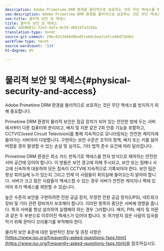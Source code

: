 ```yaml
---
description: Adobe Primetime DRM 환경을 물리적으로 보호하는 것은 무단 액세스를 방지하기 위해 중요합니다.
seo-description: Adobe Primetime DRM 환경을 물리적으로 보호하는 것은 무단 액세스를 방지하기 위해 중요합니다.
seo-title: 물리적 보안 및 액세스
title: 물리적 보안 및 액세스
uuid: a5b00012-f2e5-4afa-8c59-46910fa325da
translation-type: tm+mt
source-git-commit: 29bc8323460d9be0fce66cbea7c6fce46df20d61
workflow-type: tm+mt
source-wordcount: '324'
ht-degree: 0%

---
```



# 물리적 보안 및 액세스{#physical-security-and-access}

Adobe Primetime DRM 환경을 물리적으로 보호하는 것은 무단 액세스를 방지하기 위해 중요합니다.

Primetime DRM 환경의 물리적 보안은 잠금 장치가 되어 있는 안전한 방에 두는 서버에서부터 다른 컴퓨터와 분리되고, 배지 및 지문 같은 2회 인증 기능을 포함하고, CCTV(Closed Circuit Television)를 통해 지속적으로 모니터링되는 안전한 케이지에 들어가는 서버까지 다양합니다. 구현하는 보안 수준은 조직의 정책, 배지 또는 키를 잃어버렸을 경우 발생할 수 있는 손실 및 심각도, 기타 법적 준수 요건에 따라 달라집니다.

Primetime DRM 환경은 최소 카드 판독기로 액세스를 전자 방식으로 제어하는 안전한 서버 공간에 있어야 합니다. 이 방들은 보안 경고에 의해 주시되고, 보안 또는 침해나 사고에 신속하게 대응하여 모든 접속이 CCTV에 지속적으로 기록되어야 한다. 보안 팀은 항상 회의실에 누가 있는지 그리고 언제 이 사람들이 회의실에 들어오는지 알아야 합니다. 서버가 크고 많은 사람들이 액세스할 수 있는 경우 서버가 안전한 케이지나 랙에 있어야 추가 액세스를 제한할 수 있습니다.

높은 수준의 보안을 구현하려면 전원 공급 장치, 무정전 전원 공급 장치(UPS), 네트워크 장비 및 기타 관련 장비까지 보호해야 합니다. 이러한 항목의 중단은 서버에 영향을 줍니다. 특히 서버를 항상 설치하여 실행해야 하는 경우 그러합니다. 배지, PIN, 배지 및 지문과 같은 두 부분으로 이루어진 액세스가 있어야 합니다. 또 허가받지 않은 사람의 입국을 막기 위해 문마다 꼬리물기를 부착해야 한다.

물리적 보안 표준에 대한 일반적인 정보 및 권장 사항은 [https://www.iso.org/frequently-asked-questions-faqs.html](https://www.iso.org/frequently-asked-questions-faqs.html)을 참조하십시오.

